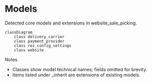 # Models

Detected core models and extensions in website_sale_picking.

```mermaid
classDiagram
    class delivery_carrier
    class payment_provider
    class res_config_settings
    class website
```

Notes
- Classes show model technical names; fields omitted for brevity.
- Items listed under _inherit are extensions of existing models.
